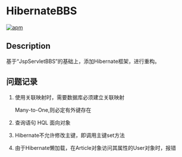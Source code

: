 # HibernateBBS

[![apm](https://img.shields.io/badge/language-java-brightgreen.svg)]()

## Description

基于“JspServletBBS”的基础上，添加Hibernate框架，进行重构。

## 问题记录
1. 使用关联映射时，需要数据库必须建立关联映射

   Many-to-One,则必定有外键存在

2. 查询语句 HQL 面向对象

3. Hibernate不允许修改主键，即调用主键set方法

4. 由于Hibernate懒加载，在Article对象访问其属性的User对象时，报错
